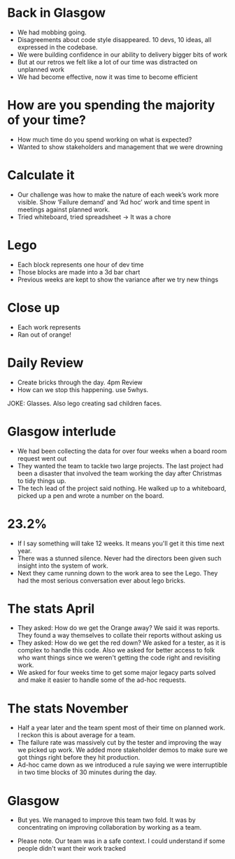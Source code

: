 # Back in Glasgow

* We had mobbing going.
* Disagreements about code style disappeared. 10 devs, 10 ideas, all expressed in the codebase.
* We were building confidence in our ability to delivery bigger bits of work
* But at our retros we felt like a lot of our time was distracted on unplanned work
* We had become effective, now it was time to become efficient

# How are you spending the majority of your time?

* How much time do you spend working on what is expected?
* Wanted to show stakeholders and management that we were drowning

# Calculate it

* Our challenge was how to make the nature of each week’s work more visible. Show ‘Failure demand’ and ‘Ad hoc’ work and time spent in meetings against planned work.
* Tried whiteboard, tried spreadsheet -> It was a chore

# Lego

* Each block represents one hour of dev time
* Those blocks are made into a 3d bar chart
* Previous weeks are kept to show the variance after we try new things

# Close up

* Each work represents
* Ran out of orange!

# Daily Review

* Create bricks through the day. 4pm Review
* How can we stop this happening. use 5whys.

JOKE: Glasses. Also lego creating sad children faces.

# Glasgow interlude

* We had been collecting the data for over four weeks when a board room request went out
* They wanted the team to tackle two large projects. The last project had been a disaster that involved the team working the day after Christmas to tidy things up.
* The tech lead of the project said nothing. He walked up to a whiteboard, picked up a pen and wrote a number on the board.

# 23.2%

* If I say something will take 12 weeks. It means you'll get it this time next year.
* There was a stunned silence. Never had the directors been given such insight into the system of work.
* Next they came running down to the work area to see the Lego. They had the most serious conversation ever about lego bricks.

# The stats April

* They asked: How do we get the Orange away? We said it was reports. They found a way themselves to collate their reports without asking us
* They asked: How do we get the red down? We asked for a tester, as it is complex to handle this code. Also we asked for better access to folk who want things since we weren't getting the code right and revisiting work.
* We asked for four weeks time to get some major legacy parts solved and make it easier to handle some of the ad-hoc requests.

# The stats November

* Half a year later and the team spent most of their time on planned work. I reckon this is about average for a team.
* The failure rate was massively cut by the tester and improving the way we picked up work. We added more stakeholder demos to make sure we got things right before they hit production.
* Ad-hoc came down as we introduced a rule saying we were interruptible in two time blocks of 30 minutes during the day.

# Glasgow

* But yes. We managed to improve this team two fold. It was by concentrating on improving collaboration by working as a team.

* Please note. Our team was in a safe context. I could understand if some people didn't want their work tracked
